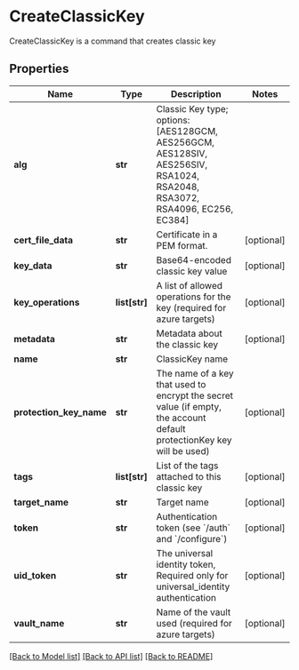 # CreateClassicKey

CreateClassicKey is a command that creates classic key
## Properties
Name | Type | Description | Notes
------------ | ------------- | ------------- | -------------
**alg** | **str** | Classic Key type; options: [AES128GCM, AES256GCM, AES128SIV, AES256SIV, RSA1024, RSA2048, RSA3072, RSA4096, EC256, EC384] | 
**cert_file_data** | **str** | Certificate in a PEM format. | [optional] 
**key_data** | **str** | Base64-encoded classic key value | [optional] 
**key_operations** | **list[str]** | A list of allowed operations for the key (required for azure targets) | [optional] 
**metadata** | **str** | Metadata about the classic key | [optional] 
**name** | **str** | ClassicKey name | 
**protection_key_name** | **str** | The name of a key that used to encrypt the secret value (if empty, the account default protectionKey key will be used) | [optional] 
**tags** | **list[str]** | List of the tags attached to this classic key | [optional] 
**target_name** | **str** | Target name | [optional] 
**token** | **str** | Authentication token (see &#x60;/auth&#x60; and &#x60;/configure&#x60;) | [optional] 
**uid_token** | **str** | The universal identity token, Required only for universal_identity authentication | [optional] 
**vault_name** | **str** | Name of the vault used (required for azure targets) | [optional] 

[[Back to Model list]](../README.md#documentation-for-models) [[Back to API list]](../README.md#documentation-for-api-endpoints) [[Back to README]](../README.md)


